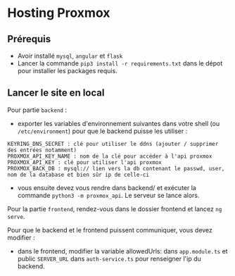 # Hosting Proxmox

## Prérequis

- Avoir installé `mysql`, `angular` et `flask`
- Lancer la commande `pip3 install -r requirements.txt` dans le dépot pour installer les packages requis.

## Lancer le site en local 

Pour partie `backend` : 
- exporter les variables d'environnement suivantes dans votre shell (ou `/etc/environment`) pour que le backend puisse les utiliser : 

```
KEYRING_DNS_SECRET : clé pour utiliser le ddns (ajouter / supprimer des entrées notamment)
PROXMOX_API_KEY_NAME : nom de la clé pour accéder à l'api proxmox
PROXMOX_API_KEY : clé pour utiliser l'api proxmox
PROXMOX_BACK_DB : mysql:// lien vers la db contenant le passwd, user, nom de la database et bien sûr ip de celle-ci
```
- vous ensuite devez vous rendre dans backend/ et exécuter la commande `python3 -m proxmox_api`. Le serveur se lance alors.

Pour la partie `frontend`, rendez-vous dans le dossier frontend et lancez `ng serve`.

Pour que le backend et le frontend puissent communiquer, vous devez modifier : 
- dans le frontend, modifier la variable allowedUrls: dans `app.module.ts` et public `SERVER_URL` dans `auth-service.ts` pour renseigner l'ip du backend.
